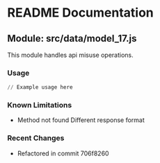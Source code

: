 # README Documentation

## Module: src/data/model_17.js

This module handles api misuse operations.

### Usage

```python
// Example usage here
```

### Known Limitations

- Method not found Different response format

### Recent Changes

- Refactored in commit 706f8260
